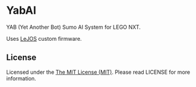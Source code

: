 # YabAI

YAB (Yet Another Bot) Sumo AI System for LEGO NXT.

Uses [LeJOS](http://www.lejos.org/nxj.php) custom firmware.

## License

Licensed under the [The MIT License (MIT)](http://opensource.org/licenses/MIT). Please read LICENSE for more information.